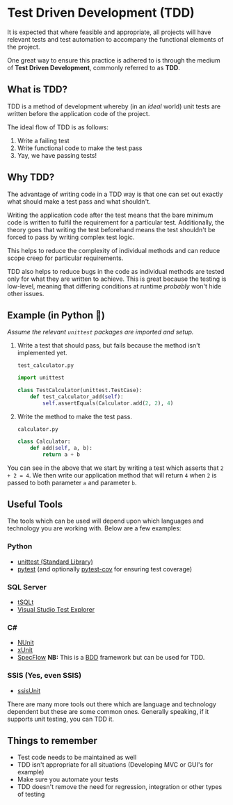 # Test Driven Development (TDD)

It is expected that where feasible and appropriate, all projects will have
relevant tests and test automation to accompany the functional elements of the
project.

One great way to ensure this practice is adhered to is through the medium of
**Test Driven Development**, commonly referred to as **TDD**.

## What is TDD?

TDD is a method of development whereby (in an _ideal_ world) unit tests are
written before the application code of the project.

The ideal flow of TDD is as follows:

1. Write a failing test
2. Write functional code to make the test pass
3. Yay, we have passing tests!

## Why TDD?

The advantage of writing code in a TDD way is that one can set out exactly what
should make a test pass and what shouldn't.

Writing the application code after the test means that the bare minimum code is
written to fulfil the requirement for a particular test. Additionally, the
theory goes that writing the test beforehand means the test shouldn't be forced
to pass by writing complex test logic.

This helps to reduce the complexity of individual methods and can reduce scope
creep for particular requirements.

TDD also helps to reduce bugs in the code as individual methods are tested only
for what they are written to achieve. This is great because the testing is
low-level, meaning that differing conditions at runtime _probably_ won't hide
other issues.

## Example (in Python 🐍)

_Assume the relevant `unittest` packages are imported and setup._

1. Write a test that should pass, but fails because the method isn't implemented
   yet.

   `test_calculator.py`

   ```python
   import unittest

   class TestCalculator(unittest.TestCase):
       def test_calculator_add(self):
           self.assertEquals(Calculator.add(2, 2), 4)
   ```

2. Write the method to make the test pass.

   `calculator.py`

   ```python
   class Calculator:
       def add(self, a, b):
           return a + b
   ```

You can see in the above that we start by writing a test which asserts that
`2 + 2 = 4`. We then write our application method that will return `4` when `2`
is passed to both parameter `a` and parameter `b`.

## Useful Tools

The tools which can be used will depend upon which languages and technology you
are working with. Below are a few examples:

### Python

- [unittest (Standard Library)](https://docs.python.org/3/library/unittest.html)
- [pytest](https://docs.pytest.org/en/7.1.x/) (and optionally
  [pytest-cov](https://pypi.org/project/pytest-cov/) for ensuring test coverage)

### SQL Server

- [tSQLt](https://tsqlt.org/)
- [Visual Studio Test Explorer](https://docs.microsoft.com/en-us/sql/ssdt/walkthrough-creating-and-running-a-sql-server-unit-test?view=sql-server-ver16)

### C\#

- [NUnit](https://nunit.org/)
- [xUnit](https://xunit.net/)
- [SpecFlow](https://specflow.org/) **NB:** This is a
  [BDD](https://medium.com/javascript-scene/behavior-driven-development-bdd-and-functional-testing-62084ad7f1f2)
  framework but can be used for TDD.

### SSIS (Yes, even SSIS)

- [ssisUnit](https://github.com/johnwelch/ssisUnit)

There are many more tools out there which are language and technology dependent
but these are some common ones. Generally speaking, if it supports unit testing,
you can TDD it.

## Things to remember

- Test code needs to be maintained as well
- TDD isn't appropriate for all situations (Developing MVC or GUI's for example)
- Make sure you automate your tests
- TDD doesn't remove the need for regression, integration or other types of
  testing
